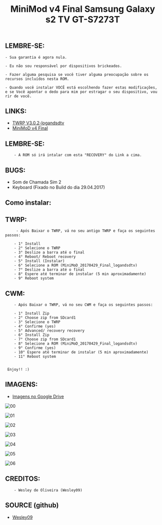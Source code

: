 ﻿---
title: MiniMod v4 Final Samsung Galaxy s2 TV GT-S7273T
---




## LEMBRE-SE: ##




    - Sua garantia é agora nula.
	
    - Eu não sou responsável por dispositivos brickeados.
	
    - Fazer alguma pesquisa se você tiver alguma preocupação sobre os recursos incluídos nesta ROM.
	
    - Quando você instalar VOCÊ está escolhendo fazer estas modificações, e se Você apontar o dedo para mim por estragar o seu dispositivo, vou rir de você.

	
	
	
	
## LINKS: ##




* [TWRP V3.0.2-logandsdtv](http://adf.ly/1mPeDR)
* [MiniMoD v4 Final]( )





## LEMBRE-SE: ## 




        - A ROM só irá intalar com esta "RECOVERY" do Link a cima.
		



## BUGS: ##




   - Som de Chamada Sim 2
   - Keyboard (Fixado no Build do dia 29.04.2017)



   
## Como instalar: ##
		
		

   ## TWRP: ##
   
   

         - Após Baixar o TWRP, vá no seu antigo TWRP e faça os seguintes passos:

        - 1° Install
        - 2° Selecione o TWRP 
        - 3° Deslize a barra até o final
        - 4° Reboot/ Reboot recovery
		- 5° Install (Instalar)
		- 6° Selecione a ROM (MiniMoD_20170429_Final_logandsdtv)
		- 7° Deslize a barra até o final
		- 8° Espere até terminar de instalar (5 min aproximadamente)
		- 9° Reboot system

		
		
		
   ## CWM: ##
   
   
   

        - Após Baixar o TWRP, vá no seu CWM e faça os seguintes passos:

        - 1° Install Zip
        - 2° Choose zip from SDcard1
        - 3° Selecione o TWRP
        - 4° Confirme (yes)
        - 5° Advanced/ recovery recovery
		- 6° Install Zip
		- 7° Choose zip from SDcard1
		- 8° Selecione a ROM (MiniMoD_20170429_Final_logandsdtv)
		- 9° Confirme (yes)
		- 10° Espere até terminar de instalar (5 min aproximadamente)
		- 11° Reboot system


     Enjoy!! :)


	 
	 

## IMAGENS: ##



* [Imagens no Google Drive](https://drive.google.com/open?id=0B0rU9DoTSkTkakwtVDNOVkMwbTQ)



![00](https://drive.google.com/open?id=0B0rU9DoTSkTkRHJ4TGZzaXotLUE)

![01](https://drive.google.com/open?id=0B0rU9DoTSkTkNUt1SWg4ZEdmblU)

![02](https://drive.google.com/open?id=0B0rU9DoTSkTkN3VjaXg5SnBBWjg)

![03](https://drive.google.com/open?id=0B0rU9DoTSkTkOGg5ZjJpaUI4aUE)

![04](https://drive.google.com/open?id=0B0rU9DoTSkTkTTc2VGZnd0dheVk)

![05](https://drive.google.com/open?id=0B0rU9DoTSkTkMWlvSWx5Zkw0cWs)

![06](https://drive.google.com/open?id=0B0rU9DoTSkTkMU1mZ0FFXzdTV3M)




## CREDITOS: ##




        - Wesley de Oliveira (Wesley09)
	
	
	
	
## SOURCE (github) ##




* [Wesley09](https://github.com/Wesley09)

